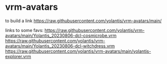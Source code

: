 # vrm-avatars
to build a link
https://raw.githubusercontent.com/yolantis/vrm-avatars/main/

links to some favs:
https://raw.githubusercontent.com/yolantis/vrm-avatars/main/Yolantis_20230806-dcl-cosmicrobe.vrm
https://raw.githubusercontent.com/yolantis/vrm-avatars/main/Yolantis_20230806-dcl-witchdress.vrm
https://raw.githubusercontent.com/yolantis/vrm-avatars/main/yolantis-explorer.vrm
